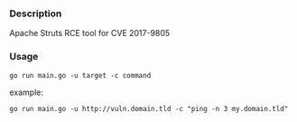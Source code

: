 ### Description

Apache Struts RCE tool for CVE 2017-9805

### Usage

```
go run main.go -u target -c command
```

example:
```
go run main.go -u http://vuln.domain.tld -c "ping -n 3 my.domain.tld"
```